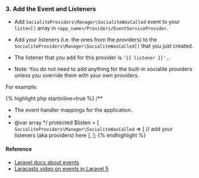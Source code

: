 ### 3. Add the Event and Listeners

* Add `SocialiteProviders\Manager\SocialiteWasCalled` event to your `listen[]` array  in `<app_name>/Providers/EventServiceProvider`.

* Add your listeners (i.e. the ones from the providers) to the `SocialiteProviders\Manager\SocialiteWasCalled[]` that you just created.

* The listener that you add for this provider is `'{{ listener }}',`.

* Note: You do not need to add anything for the built-in socialite providers unless you override them with your own providers.

For example:
 
{% highlight php startinline=true %}
/**
 * The event handler mappings for the application.
 *
 * @var array
 */
protected $listen = [
    `SocialiteProviders\Manager\SocialiteWasCalled` => [
        // add your listeners (aka providers) here
    ],
];
{% endhighlight %}

#### Reference

* [Laravel docs about events](http://laravel.com/docs/5.0/events)
* [Laracasts video on events in Laravel 5](https://laracasts.com/lessons/laravel-5-events)
